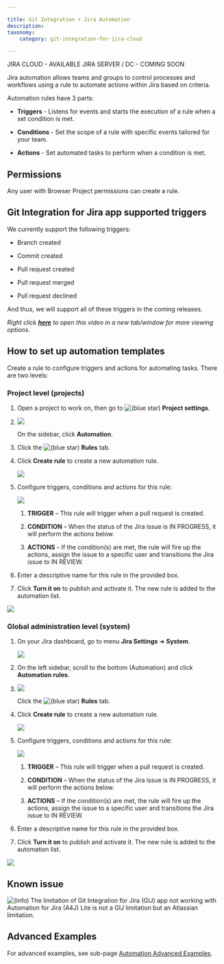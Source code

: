 ```yaml
---

title: Git Integration + Jira Automation
description:
taxonomy:
    category: git-integration-for-jira-cloud

---
```

JIRA CLOUD - AVAILABLE
JIRA SERVER / DC - COMING SOON


Jira automation allows teams and groups to control processes and workflows using a rule to automate actions within Jira based on criteria.

Automation rules have 3 parts:

*   **Triggers** - Listens for events and starts the execution of a rule when a set condition is met.

*   **Conditions** - Set the scope of a rule with specific events tailored for your team.

*   **Actions** - Set automated tasks to perform when a condition is met.


## Permissions

Any user with Browser Project permissions can create a rule.

## Git Integration for Jira app supported triggers

We currently support the following triggers:

*   Branch created

*   Commit created

*   Pull request created

*   Pull request merged

*   Pull request declined


And thus, we will support all of these triggers in the coming releases.

_Right click_ [_**here**_](https://bigbrassband.wistia.com/medias/i21p45xb5y) _to open this video in a new tab/window for more viewing options._

## How to set up automation templates

Create a rule to configure triggers and actions for automating tasks. There are two levels:

### Project level (projects)

1.  Open a project to work on, then go to ![(blue star)](/wiki/s/-1639011364/6452/8b4898d3c114827e64ec143b4fa79bb76a6cfa5b/_/images/icons/emoticons/star_blue.png) **Project settings**.

2.  ![](https://bigbrassband.atlassian.net/wiki/download/attachments/1698922497/gitcloud-automation-proj-level-02(c).png?version=2&modificationDate=1632383594084&cacheVersion=1&api=v2)

    On the sidebar, click **Automation**.

3.  Click the ![(blue star)](/wiki/s/-1639011364/6452/8b4898d3c114827e64ec143b4fa79bb76a6cfa5b/_/images/icons/emoticons/star_blue.png) **Rules** tab.

4.  Click **Create rule** to create a new automation rule.

    ![](https://bigbrassband.atlassian.net/wiki/download/attachments/1698922497/jira-cloud-automation-start(c).png?version=1&modificationDate=1622629776860&cacheVersion=1&api=v2)
5.  Configure triggers, conditions and actions for this rule:

    ![](https://bigbrassband.atlassian.net/wiki/download/attachments/1698922497/jira-cloud-automation-example-rule(c).png?version=1&modificationDate=1622629344027&cacheVersion=1&api=v2)
    1.  **TRIGGER** – This rule will trigger when a pull request is created.

    2.  **CONDITION** – When the status of the Jira issue is IN PROGRESS, it will perform the actions below.

    3.  **ACTIONS** – If the condition(s) are met, the rule will fire up the actions, assign the issue to a specific user and transitions the Jira issue to IN REVIEW.

6.  Enter a descriptive name for this rule in the provided box.

7.  Click **Turn it on** to publish and activate it. The new rule is added to the automation list.


![](https://bigbrassband.atlassian.net/wiki/download/thumbnails/1698922497/jira-cloud-automation-list.png?version=1&modificationDate=1622632132559&cacheVersion=1&api=v2&width=680&height=274)

### Global administration level (system)

1.  On your Jira dashboard, go to menu **Jira Settings** ➜ **System**.

    ![](https://bigbrassband.atlassian.net/wiki/download/attachments/1698922497/jira-cloud-administration-settings-menu(c).png?version=2&modificationDate=1622643907973&cacheVersion=1&api=v2)
2.  On the left sidebar, scroll to the bottom (Automation) and click **Automation rules**.

3.  ![](https://bigbrassband.atlassian.net/wiki/download/attachments/1698922497/gitcloud-automation-proj-level-02(c).png?version=2&modificationDate=1632383594084&cacheVersion=1&api=v2)

    Click the ![(blue star)](/wiki/s/-1639011364/6452/8b4898d3c114827e64ec143b4fa79bb76a6cfa5b/_/images/icons/emoticons/star_blue.png) **Rules** tab.

4.  Click **Create rule** to create a new automation rule.

    ![](https://bigbrassband.atlassian.net/wiki/download/attachments/1698922497/jira-cloud-automation-start(c).png?version=1&modificationDate=1622629776860&cacheVersion=1&api=v2)
5.  Configure triggers, conditions and actions for this rule:

    ![](https://bigbrassband.atlassian.net/wiki/download/attachments/1698922497/jira-cloud-automation-example-rule(c).png?version=1&modificationDate=1622629344027&cacheVersion=1&api=v2)
    1.  **TRIGGER** – This rule will trigger when a pull request is created.

    2.  **CONDITION** – When the status of the Jira issue is IN PROGRESS, it will perform the actions below.

    3.  **ACTIONS** – If the condition(s) are met, the rule will fire up the actions, assign the issue to a specific user and transitions the Jira issue to IN REVIEW.

6.  Enter a descriptive name for this rule in the provided box.

7.  Click **Turn it on** to publish and activate it. The new rule is added to the automation list.


![](https://bigbrassband.atlassian.net/wiki/download/thumbnails/1698922497/jira-cloud-automation-list.png?version=1&modificationDate=1622632132559&cacheVersion=1&api=v2&width=680&height=274)

## Known issue

![(info)](/wiki/s/-1639011364/6452/8b4898d3c114827e64ec143b4fa79bb76a6cfa5b/_/images/icons/emoticons/information.png) The limitation of Git Integration for Jira (GIJ) app not working with Automation for Jira (A4J) Lite is not a GIJ limitation but an Atlassian limitation.

## Advanced Examples

For advanced examples, see sub-page [Automation Advanced Examples](/wiki/spaces/GITCLOUD/pages/1714257921).

